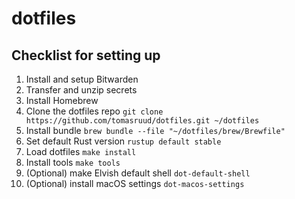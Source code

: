 # dotfiles

## Checklist for setting up

1. Install and setup Bitwarden
1. Transfer and unzip secrets
1. Install Homebrew
1. Clone the dotfiles repo `git clone https://github.com/tomasruud/dotfiles.git ~/dotfiles`
1. Install bundle `brew bundle --file "~/dotfiles/brew/Brewfile"`
1. Set default Rust version `rustup default stable`
1. Load dotfiles `make install`
1. Install tools `make tools`
1. (Optional) make Elvish default shell `dot-default-shell`
1. (Optional) install macOS settings `dot-macos-settings`
